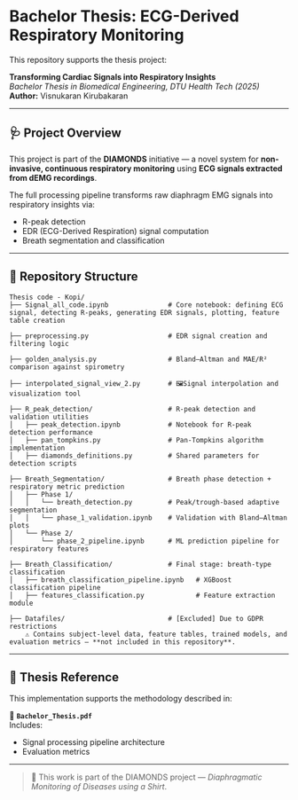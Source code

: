 # Bachelor Thesis: ECG-Derived Respiratory Monitoring

This repository supports the thesis project:

**Transforming Cardiac Signals into Respiratory Insights**  
*Bachelor Thesis in Biomedical Engineering, DTU Health Tech (2025)*  
**Author:** Visnukaran Kirubakaran

---

## 🩺 Project Overview

This project is part of the **DIAMONDS** initiative — a novel system for **non-invasive, continuous respiratory monitoring** using **ECG signals extracted from dEMG recordings**.

The full processing pipeline transforms raw diaphragm EMG signals into respiratory insights via:

- R-peak detection
- EDR (ECG-Derived Respiration) signal computation
- Breath segmentation and classification

---

## 📁 Repository Structure

```
Thesis code - Kopi/
├── Signal_all_code.ipynb               # Core notebook: defining ECG signal, detecting R-peaks, generating EDR signals, plotting, feature table creation

├── preprocessing.py                    # EDR signal creation and filtering logic

├── golden_analysis.py                  # Bland–Altman and MAE/R² comparison against spirometry

├── interpolated_signal_view_2.py       # 🖼Signal interpolation and visualization tool

├── R_peak_detection/                   # R-peak detection and validation utilities
│   ├── peak_detection.ipynb            # Notebook for R-peak detection performance
│   ├── pan_tompkins.py                 # Pan-Tompkins algorithm implementation
│   ├── diamonds_definitions.py         # Shared parameters for detection scripts

├── Breath_Segmentation/                # Breath phase detection + respiratory metric prediction
│   ├── Phase 1/                        
│   │   └── breath_detection.py         # Peak/trough-based adaptive segmentation
│   │   └── phase_1_validation.ipynb    # Validation with Bland–Altman plots
│   └── Phase 2/                         
│       └── phase_2_pipeline.ipynb      # ML prediction pipeline for respiratory features

├── Breath_Classification/              # Final stage: breath-type classification
│   ├── breath_classification_pipeline.ipynb   # XGBoost classification pipeline
│   ├── features_classification.py             # Feature extraction module

├── Datafiles/                          # [Excluded] Due to GDPR restrictions
    ⚠️ Contains subject-level data, feature tables, trained models, and evaluation metrics — **not included in this repository**.
```

---

## 📄 Thesis Reference

This implementation supports the methodology described in:

📘 **`Bachelor_Thesis.pdf`**  
Includes:
- Signal processing pipeline architecture
- Evaluation metrics
---

> 🩻 This work is part of the DIAMONDS project — *Diaphragmatic Monitoring of Diseases using a Shirt*.

